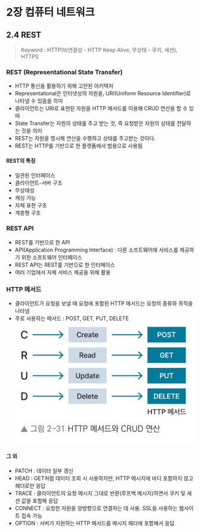 # 2장 컴퓨터 네트워크
## 2.4 REST
> Keyword : HTTP(비연결성 - HTTP Keep Alive, 무상태 - 쿠키, 세션), HTTPS

### REST (Representational State Transfer)
- HTTP 통신을 활용하기 위해 고안된 아키텍처
- Representational은 인터넷상의 자원을, URI(Uniform Resource Identifier)로 나타낼 수 있음을 의미
- 클라이언트는 URI로 표현된 자원을 HTTP 메서드를 이용해 CRUD 연산을 할 수 있따
- State Transfer는 자원의 상태를 주고 받는 것, 즉 요청받은 자원의 상태를 전달하는 것을 의미
- REST는 자원을 명시해 연산을 수행하고 상태를 주고받는 것이다.
- REST는 HTTP를 기반으로 한 플랫폼에서 범용으로 사용됨

#### REST의 특징
- 일관된 인터페이스
- 클라이언트-서버 구조
- 무상태성
- 캐싱 가능
- 자체 표현 구조
- 계층형 구조

### REST API
- REST를 기반으로 한 API
- API(Application Programming Interface) : 다른 소프트웨어에 서비스를 제공하기 위한 소프트웨어 인터페이스
- REST API는 REST를 기반으로 한 인터페이스
- 여러 기업에서 자체 서비스 제공을 위해 활용

### HTTP 메서드
- 클라이언트가 요청을 보낼 때 요청에 포함된 HTTP 메서드는 요청의 종류와 목적을 나타냄
- 주로 사용하는 메서드 : POST, GET, PUT, DELETE
  ![HTTP 메서드와 CRUD 연산](./src/2_31.png)

#### 그 외
- PATCH : 데이터 일부 갱신
- HEAD : GET처럼 데이터 조회 시 사용하지만, HTTP 메시지에 바디 포함하지 않고 헤더로만 응답
- TRACE : 클라이언트의 요청 메시지 그대로 반환(루프백 메시지)하면서 쿠키 및 세션 값을 포함해 응답
- CONNECT : 요청한 자원을 양방향으로 연결하는 데 사용. SSL을 사용하는 웹사이트 접속 가능
- OPTION : 서버가 지원하는 HTTP 메서드를 메시지 헤더에 포함해서 응답 